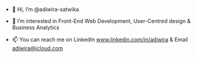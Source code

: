 - 👋 Hi, I’m @adiwira-satwika

- 👀 I’m interested in Front-End Web Development, User-Centred design & Business Analytics

- 📫 You can reach me on LinkedIn www.linkedin.com/in/adiwira & Email adiwira@icloud.com
